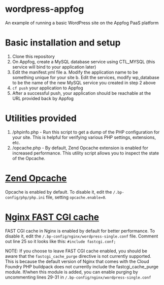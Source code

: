 # wordpress-appfog
An example of running a basic WordPress site on the Appfog PaaS platform

# Basic installation and setup
1. Clone this repository
2. On Appfog, create a MySQL database service using CTL_MYSQL (this service will bind to your application later)
3. Edit the manifest.yml file
    a. Modify the application name to be something unique for your site
    b. Edit the services, modify wp_database to be the name of the new MySQL service you created in step 2 above
4. `cf push` your application to Appfog
5. After a successful push, your application should be reachable at the URL provided back by Appfog
    

# Utilities provided
1.  /phpinfo.php - Run this script to get a dump of the PHP configuration for your site.  This is helpful for verifying various PHP settings, extensions, etc.
2.  /opcache.php - By default, Zend Opcache extension is enabled for increased performance.  This utility script allows you to inspect the state of the Opcache.
    

# [Zend Opcache](http://us2.php.net/opcache)
Opcache is enabled by default. To disable it, edit the `/.bp-config/php/php.ini` file, setting `opcache.enable=0`.
    
# [Nginx FAST CGI cache](http://nginx.org/en/docs/http/ngx_http_fastcgi_module.html#fastcgi_cache)
FAST CGI cache in Nginx is enabled by default for better performance. To disable it, edit the `/.bp-config/nginx/wordpress-single.conf` file.  Comment out line 25 so it looks like this: `#include fastcgi.conf;`

NOTE:  If you choose to leave FAST CGI cache enabled, you should be aware that the `fastcgi_cache_purge` directive is not currently supported. This is because the default version of Nginx that comes with the Cloud Foundry PHP buildpack does not currently include the fastcgi_cache_purge module. If/when this module is added, you can enable purging by uncommenting lines 29-31 in `/.bp-config/nginx/wordpress-single.conf`
